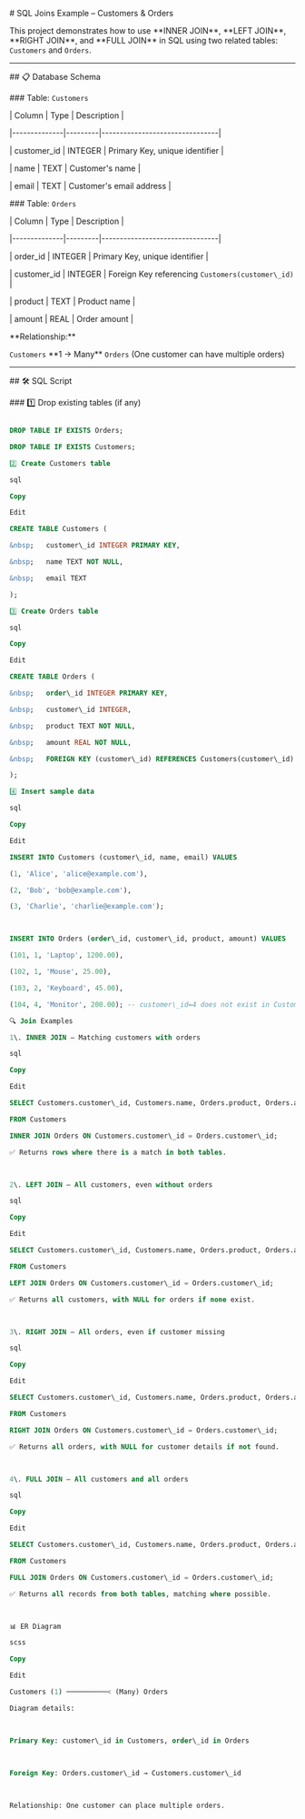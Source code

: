 \# SQL Joins Example – Customers \& Orders



This project demonstrates how to use \*\*INNER JOIN\*\*, \*\*LEFT JOIN\*\*, \*\*RIGHT JOIN\*\*, and \*\*FULL JOIN\*\* in SQL using two related tables: `Customers` and `Orders`.



---



\## 📋 Database Schema



\### Table: `Customers`

| Column       | Type    | Description                    |

|--------------|---------|--------------------------------|

| customer\_id  | INTEGER | Primary Key, unique identifier |

| name         | TEXT    | Customer's name               |

| email        | TEXT    | Customer's email address      |



\### Table: `Orders`

| Column       | Type    | Description                    |

|--------------|---------|--------------------------------|

| order\_id     | INTEGER | Primary Key, unique identifier |

| customer\_id  | INTEGER | Foreign Key referencing `Customers(customer\_id)` |

| product      | TEXT    | Product name                   |

| amount       | REAL    | Order amount                   |



\*\*Relationship:\*\*  

`Customers` \*\*1 → Many\*\* `Orders` (One customer can have multiple orders)



---



\## 🛠 SQL Script



\### 1️⃣ Drop existing tables (if any)

```sql

DROP TABLE IF EXISTS Orders;

DROP TABLE IF EXISTS Customers;

2️⃣ Create Customers table

sql

Copy

Edit

CREATE TABLE Customers (

&nbsp;   customer\_id INTEGER PRIMARY KEY,

&nbsp;   name TEXT NOT NULL,

&nbsp;   email TEXT

);

3️⃣ Create Orders table

sql

Copy

Edit

CREATE TABLE Orders (

&nbsp;   order\_id INTEGER PRIMARY KEY,

&nbsp;   customer\_id INTEGER,

&nbsp;   product TEXT NOT NULL,

&nbsp;   amount REAL NOT NULL,

&nbsp;   FOREIGN KEY (customer\_id) REFERENCES Customers(customer\_id)

);

4️⃣ Insert sample data

sql

Copy

Edit

INSERT INTO Customers (customer\_id, name, email) VALUES

(1, 'Alice', 'alice@example.com'),

(2, 'Bob', 'bob@example.com'),

(3, 'Charlie', 'charlie@example.com');



INSERT INTO Orders (order\_id, customer\_id, product, amount) VALUES

(101, 1, 'Laptop', 1200.00),

(102, 1, 'Mouse', 25.00),

(103, 2, 'Keyboard', 45.00),

(104, 4, 'Monitor', 200.00); -- customer\_id=4 does not exist in Customers

🔍 Join Examples

1\. INNER JOIN – Matching customers with orders

sql

Copy

Edit

SELECT Customers.customer\_id, Customers.name, Orders.product, Orders.amount

FROM Customers

INNER JOIN Orders ON Customers.customer\_id = Orders.customer\_id;

✅ Returns rows where there is a match in both tables.



2\. LEFT JOIN – All customers, even without orders

sql

Copy

Edit

SELECT Customers.customer\_id, Customers.name, Orders.product, Orders.amount

FROM Customers

LEFT JOIN Orders ON Customers.customer\_id = Orders.customer\_id;

✅ Returns all customers, with NULL for orders if none exist.



3\. RIGHT JOIN – All orders, even if customer missing

sql

Copy

Edit

SELECT Customers.customer\_id, Customers.name, Orders.product, Orders.amount

FROM Customers

RIGHT JOIN Orders ON Customers.customer\_id = Orders.customer\_id;

✅ Returns all orders, with NULL for customer details if not found.



4\. FULL JOIN – All customers and all orders

sql

Copy

Edit

SELECT Customers.customer\_id, Customers.name, Orders.product, Orders.amount

FROM Customers

FULL JOIN Orders ON Customers.customer\_id = Orders.customer\_id;

✅ Returns all records from both tables, matching where possible.



📊 ER Diagram

scss

Copy

Edit

Customers (1) ──────────< (Many) Orders

Diagram details:



Primary Key: customer\_id in Customers, order\_id in Orders



Foreign Key: Orders.customer\_id → Customers.customer\_id



Relationship: One customer can place multiple orders.





